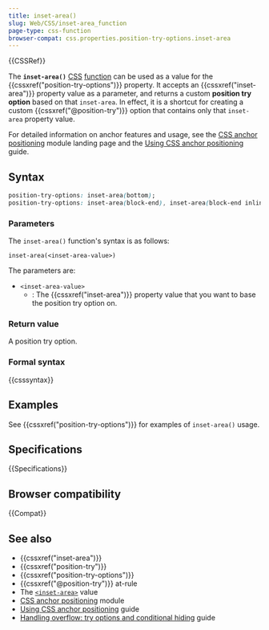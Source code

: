 ```yaml
---
title: inset-area()
slug: Web/CSS/inset-area_function
page-type: css-function
browser-compat: css.properties.position-try-options.inset-area
---
```


{{CSSRef}}

The **`inset-area()`** [CSS](/en-US/docs/Web/CSS) [function](/en-US/docs/Web/CSS/CSS_Functions) can be used as a value for the {{cssxref("position-try-options")}} property. It accepts an {{cssxref("inset-area")}} property value as a parameter, and returns a custom **position try option** based on that `inset-area`. In effect, it is a shortcut for creating a custom {{cssxref("@position-try")}} option that contains only that `inset-area` property value.

For detailed information on anchor features and usage, see the [CSS anchor positioning](/en-US/docs/Web/CSS/CSS_anchor_positioning) module landing page and the [Using CSS anchor positioning](/en-US/docs/Web/CSS/CSS_anchor_positioning/Using) guide.

## Syntax

```css
position-try-options: inset-area(bottom);
position-try-options: inset-area(block-end), inset-area(block-end inline-end);
```

### Parameters

The `inset-area()` function's syntax is as follows:

```text
inset-area(<inset-area-value>)
```

The parameters are:

- `<inset-area-value>`
  - : The {{cssxref("inset-area")}} property value that you want to base the position try option on.

### Return value

A position try option.

### Formal syntax

{{csssyntax}}

## Examples

See {{cssxref("position-try-options")}} for examples of `inset-area()` usage.

## Specifications

{{Specifications}}

## Browser compatibility

{{Compat}}

## See also

- {{cssxref("inset-area")}}
- {{cssxref("position-try")}}
- {{cssxref("position-try-options")}}
- {{cssxref("@position-try")}} at-rule
- The [`<inset-area>`](/en-US/docs/Web/CSS/inset-area_value) value
- [CSS anchor positioning](/en-US/docs/Web/CSS/CSS_anchor_positioning) module
- [Using CSS anchor positioning](/en-US/docs/Web/CSS/CSS_anchor_positioning/Using) guide
- [Handling overflow: try options and conditional hiding](/en-US/docs/Web/CSS/CSS_anchor_positioning/Try_options_hiding) guide
